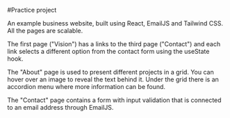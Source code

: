 #Practice project

An example business website, built using React, EmailJS and Tailwind CSS.
All the pages are scalable.

The first page ("Vision") has a links to the third page ("Contact") and each link selects a different option from the contact form using the useState hook.

The "About" page is used to present different projects in a grid. You can hover over an image to reveal the text behind it. Under the grid there is an accordion menu where more information can be found.

The "Contact" page contains a form with input validation that is connected to an email address through EmailJS.
